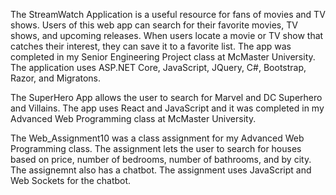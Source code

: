The StreamWatch Application is a useful resource for fans of movies and TV shows. Users of this web app can search for their favorite movies, TV shows, and upcoming releases. When users locate a movie or
TV show that catches their interest, they can save it to a favorite list. The app was completed in my Senior Engineering Project class at McMaster University. The application uses ASP.NET Core, JavaScript, JQuery, C#, Bootstrap, Razor, and Migratons.

The SuperHero App allows the user to search for Marvel and DC Superhero and Villains. The app uses React and JavaScript and it was completed in my Advanced Web Programming class at McMaster University.

The Web_Assignment10 was a class assignment for my Advanced Web Programming class. The assignment lets the user to search for houses based on price, number of bedrooms, number of bathrooms, and by city.
The assignemnt also has a chatbot. The assignment uses JavaScript and Web Sockets for the chatbot.
